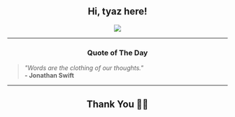 <h2 align="center"> Hi, tyaz here!</h2>

<p align="center">
<a href="https://github.com/tyazx" alt="github streak"><img src="https://dvst-streak.herokuapp.com/?user=tyazx&theme=tokyonight&fire=DD472C"></a>
</p>

<hr>
<h3 align="center">Quote of The Day</h3>
<p align="center">
<blockquote>
<i>"Words are the clothing of our thoughts."</i>
<br>
<b>- Jonathan Swift</b>
</blockquote>
</p>


<hr>
<h2 align="center">Thank You 🙏🏼</h2>
